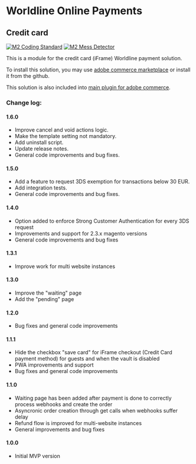 # Worldline Online Payments

## Credit card

[![M2 Coding Standard](https://github.com/wl-online-payments-direct/plugin-magento-creditcard/actions/workflows/coding-standard.yml/badge.svg?branch=develop)](https://github.com/wl-online-payments-direct/plugin-magento-creditcard/actions/workflows/coding-standard.yml)
[![M2 Mess Detector](https://github.com/wl-online-payments-direct/plugin-magento-creditcard/actions/workflows/mess-detector.yml/badge.svg?branch=develop)](https://github.com/wl-online-payments-direct/plugin-magento-creditcard/actions/workflows/mess-detector.yml)

This is a module for the credit card (iFrame) Worldline payment solution.

To install this solution, you may use
[adobe commerce marketplace](https://marketplace.magento.com/worldline-module-magento-payment.html)
or install it from the github.

This solution is also included into [main plugin for adobe commerce](https://github.com/wl-online-payments-direct/plugin-magento).
### Change log:

#### 1.6.0
- Improve cancel and void actions logic.
- Make the template setting not mandatory.
- Add uninstall script.
- Update release notes.
- General code improvements and bug fixes.

#### 1.5.0
- Add a feature to request 3DS exemption for transactions below 30 EUR.
- Add integration tests.
- General code improvements and bug fixes.

#### 1.4.0
- Option added to enforce Strong Customer Authentication for every 3DS request
- Improvements and support for 2.3.x magento versions
- General code improvements and bug fixes

#### 1.3.1
- Improve work for multi website instances

#### 1.3.0
- Improve the "waiting" page
- Add the "pending" page

#### 1.2.0
- Bug fixes and general code improvements

#### 1.1.1
- Hide the checkbox "save card" for iFrame checkout (Credit Card payment method) for guests and when the vault is disabled
- PWA improvements and support
- Bug fixes and general code improvements

#### 1.1.0
- Waiting page has been added after payment is done to correctly process webhooks and create the order
- Asyncronic order creation through get calls when webhooks suffer delay
- Refund flow is improved for multi-website instances
- General improvements and bug fixes

#### 1.0.0
- Initial MVP version 
